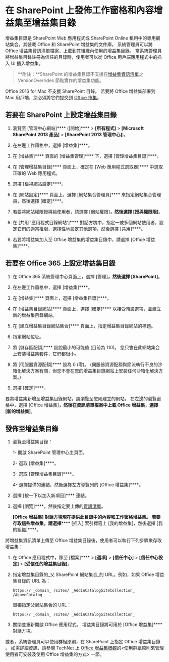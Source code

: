 
# 在 SharePoint 上發佈工作窗格和內容增益集至增益集目錄

增益集目錄是 SharePoint Web 應用程式或 SharePoint Online 租用中的專用網站集合，其裝載 Office 和 SharePoint 增益集的文件庫。 系統管理員可以將 Office 增益集資訊清單檔案，上載到其組織內使用的增益集目錄。 當系統管理員將增益集目錄註冊為信任的目錄時，使用者可以從 Office 用戶端應用程式中的插入 UI 插入增益集。

>**附註：**SharePoint 的增益集目錄不支援在[增益集資訊清單](../overview/add-in-manifests.md)之 VersionOverrides 節點實作的增益集功能。

Office 2016 for Mac 不支援 SharePoint 目錄。 若要將 Office 增益集部署到 Mac 用戶端，您必須將它們提交到 [Office 市集](http://msdn.microsoft.com/library/ff075782-1303-4517-91cc-b3d730e9b9ae%28Office.15%29.aspx)。   

## 若要在 SharePoint 上設定增益集目錄

1. 瀏覽至 [管理中心網站]**** ([開始]**** > **[所有程式]** > **[Microsoft SharePoint 2013 產品]** > **[SharePoint 2013 管理中心]**)。
    
2. 在左邊工作窗格中，選擇 [增益集]****。
    
3. 在 [增益集]**** 頁面的 [增益集管理]**** 下，選擇 [管理增益集目錄]****。
    
4. 在 [管理增益集目錄]**** 頁面上，確定在 [Web 應用程式選取器]**** 中選取正確的 Web 應用程式。
    
5. 選擇 [檢視網站設定]****。
    
6. 在 [網站設定]**** 頁面上，選擇 [網站集合管理員]**** 來指定網站集合管理員，然後選擇 [確定]****。
    
7. 若要將網站權限授與給使用者，請選擇 [網站權限]****，然後選擇 [授與權限限]****。
    
8. 在 [共用 '應用程式目錄網站']**** 對話方塊中，指定一或多個網站使用者，設定它們的適當權限、選擇性地設定其他選項，然後選擇 [共用]****。
    
9. 若要將增益集加入至 Office 增益集的增益集目錄中，請選擇 [Office 增益集]****。

## 若要在 Office 365 上設定增益集目錄

1. 在 Office 365 系統管理中心頁面上，選擇 [管理]****，然後選擇 [SharePoint]****。
    
2. 在左邊工作窗格中，選擇 [增益集]****。
    
3. 在 [增益集]**** 頁面上，選擇 [增益集目錄]****。
    
4. 在 [增益集目錄網站]**** 頁面上，選擇 [確定]**** 以接受預設選項，並建立新的增益集目錄網站。
    
5. 在 [建立增益集目錄網站集合]**** 頁面上，指定增益集目錄網站的標題。
    
6. 指定網站位址。
    
7. 將 [儲存區配額]**** 設說最小的可能值 (目前為 110)。 您只會在此網站集合上安裝增益集套件，它們都很小。
    
8. 將 [伺服器資源配額]**** 設為 0 (零)。 (伺服器資源配額與節流執行不良的沙箱化解決方案有關，但您不會在您的增益集目錄網站上安裝任何沙箱化解決方案。)
    
9. 選擇 [確定]****。
    
要將增益集新增至增益集目錄網站，請瀏覽至您剛建立的網站。 在左邊的瀏覽窗格中，選擇 [Office 增益集]****，然後在資訊清單檔案中上載 Office 增益集，選擇 [新的增益集]****。    

## 發佈至增益集目錄


1. 瀏覽至增益集目錄：

    1- 開啟 SharePoint 管理中心主頁面。
    
    2- 選取 [增益集]****。
    
    3- 選取 [管理增益集目錄]****。
    
    4- 選擇提供的連結，然後選擇左方導覽列的 [Office 增益集]****。
    
2. 選擇 [按一下以加入新項目]**** 連結。
    
3. 選擇 [瀏覽]****，然後指定要上傳的[資訊清單](../../docs/overview/add-in-manifests.md)。
    
    ****[Office 增益集] 對話方塊現在提供此目錄中的內容和工作窗格增益集。 若要存取這些增益集，請選擇******** [插入] 索引標籤上 [我的增益集]，然後選擇 [我的組織]****。
    
將增益集資訊清單上傳至 Office 增益集目錄後，使用者可以執行下列步驟來存取增益集︰


1. 在 Office 應用程式中，移至 [檔案]**** > **[選項]** > **[信任中心]** > **[信任中心設定]** > **[受信任的增益集目錄]**。
    
2. 指定增益集目錄的_父 SharePoint 網站集合_的 URL。例如，如果 Office 增益集目錄的 URL 為：
    
    `https:// _domain_ /sites/ _AddinCatalogSiteCollection_ /AgaveCatalog`
    
    單獨指定父網站集合的 URL：
    
    `https:// _domain_ /sites/ _AddinCatalogSiteCollection_`
    
3. 關閉並重新開啟 Office 應用程式。 增益集目錄將可用於 [Office 增益集]**** 對話方塊。
    
或者，系統管理員可以使用群組原則，在 SharePoint 上指定 Office 增益集目錄 。 如需詳細資訊，請參閱 TechNet 上 [Office 增益集概觀](https://technet.microsoft.com/en-us/library/jj219429.aspx)的<使用群組原則來管理使用者可安裝及使用 Office 增益集的方式> 一節。

